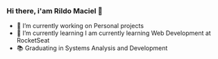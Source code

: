 ### Hi there, i'am Rildo Maciel 👋

<!--
**rildodev/rildodev** is a ✨ _special_ ✨ repository because its `README.md` (this file) appears on your GitHub profile.

Here are some ideas to get you started:

- 🔭 I’m currently working on Personal projects
- 🌱 I’m currently learning JavaScript
- 😄 Pronouns: ...
- ⚡ Fun fact: ...
-->

- 🔭 I’m currently working on Personal projects
- 🌱 I’m currently learning I am currently learning Web Development at RocketSeat
- 📚 Graduating in Systems Analysis and Development
